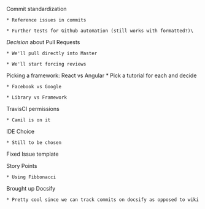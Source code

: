 Commit standardization

    * Reference issues in commits

    * Further tests for Github automation (still works with formatted?)\

*Decision* about Pull Requests

    * We'll pull directly into Master

    * We'll start forcing reviews

Picking a framework: React vs Angular
    * Pick a tutorial for each and decide

    * Facebook vs Google

    * Library vs Framework

TravisCI permissions

    * Camil is on it

IDE Choice
    
    * Still to be chosen

Fixed Issue template

Story Points

    * Using Fibbonacci

Brought up Docsify

    * Pretty cool since we can track commits on docsify as opposed to wiki



